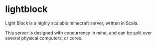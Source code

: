 lightblock
==========

Light Block is a highly scalable minecraft server, written in Scala.

This server is designed with concurrency in mind, and can be split over several physical computers, or cores.